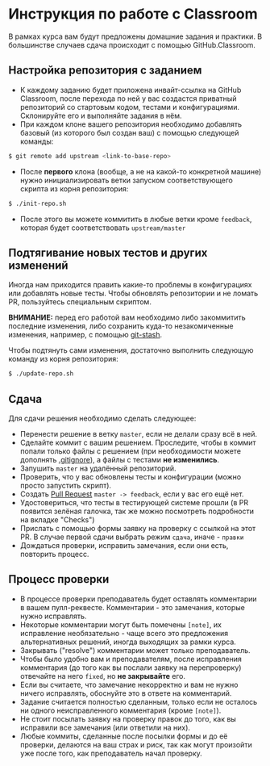 # Инструкция по работе с Classroom

В рамках курса вам будут предложены домашние задания и практики. В большинстве случаев сдача происходит с помощью GitHub.Classroom.

## Настройка репозитория с заданием

* К каждому заданию будет приложена инвайт-ссылка на GitHub Classroom, после перехода по ней у вас создастся приватный репозиторий со стартовым кодом, тестами и конфигурациями. Склонируйте его и выполняйте задания в нём.
* При каждом клоне вашего репозитория необходимо добавлять базовый (из которого был создан ваш) с помощью следующей команды: 
```bash
$ git remote add upstream <link-to-base-repo>
```
* После **первого** клона (вообще, а не на какой-то конкретной машине) нужно инициализировать ветки запуском соответствующего скрипта из корня репозитория:
```bash
$ ./init-repo.sh
```
* После этого вы можете коммитить в любые ветки кроме `feedback`, которая будет соответствовать `upstream/master`

## Подтягивание новых тестов и других изменений

Иногда нам приходится править какие-то проблемы в конфигурациях или добавлять новые тесты. Чтобы обновлять репозитории и не ломать PR, пользуйтесь специальным скриптом. 

**ВНИМАНИЕ:** перед его работой вам необходимо либо закоммитить последние изменения, либо сохранить куда-то незакомиченные изменения, например, с помощью [git-stash](https://git-scm.com/docs/git-stash). 

Чтобы подтянуть сами изменения, достаточно выполнить следующую команду из корня репозитория:
```bash
$ ./update-repo.sh
```

## Сдача

Для сдачи решения необходимо сделать следующее:
* Перенести решение в ветку `master`, если не делали сразу всё в ней.
* Сделайте коммит с вашим решением. Проследите, чтобы в коммит попали только файлы с решением (при необходимости можете дополнять [.gitignore](https://git-scm.com/docs/gitignore)), а файлы с тестами **не изменились**.
* Запушить `master` на удалённый репозиторий.
* Проверить, что у вас обновлены тесты и конфигурации (можно просто запустить скрипт).
* Создать [Pull Request](https://docs.github.com/en/github/collaborating-with-issues-and-pull-requests/creating-a-pull-request) `master -> feedback`, если у вас его ещё нет.
* Удостовериться, что тесты в тестирующей системе прошли (в PR появится зелёная галочка, так же можно посмотреть подробности на вкладке "Checks")
* Прислать с помощью формы заявку на проверку с ссылкой на этот PR. В случае первой сдачи выбрать режим `сдача`, иначе - `правки`
* Дождаться проверки, исправить замечания, если они есть, повторить процесс.

## Процесс проверки

* В процессе проверки преподаватель будет оставлять комментарии в вашем пулл-реквесте. Комментарии - это замечания, которые нужно исправлять.
* Некоторые комментарии могут быть помечены `[note]`, их исправление необязательно - чаще всего это предложения альтернативных решений, иногда выходящих за рамки курса.
* Закрывать ("resolve") комментарии может только преподаватель.
* Чтобы было удобно вам и преподавателям, после исправления комментария (до того как вы послали заявку на перепроверку) отвечайте на него `fixed`, но **не закрывайте** его.
* Если вы считаете, что замечание некорректно и вам не нужно ничего исправлять, обоснуйте это в ответе на комментарий.
* Задание считается полностью сделанным, только если не осталось ни одного неисправленного комментария (кроме `[note]`).
* Не стоит посылать заявку на проверку правок до того, как вы исправили все замечания (или ответили на них).
* Любые коммиты, сделанные после посылки формы и до её проверки, делаются на ваш страх и риск, так как могут произойти уже после того, как преподаватель начал проверку.
